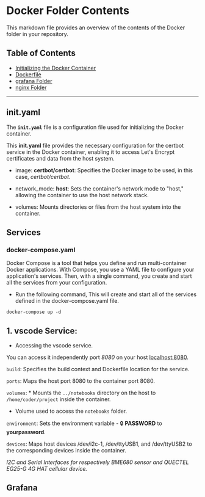 # Docker Folder Contents

This markdown file provides an overview of the contents of the Docker folder in your repository.

## Table of Contents

- [Initializing the Docker Container](#inityaml)
- [Dockerfile](#dockerfile)
- [grafana Folder](#grafana-folder)
- [nginx Folder](#nginx-folder)
  
---

## init.yaml
The **`init.yaml`** file is a configuration file used for initializing the Docker container.

This **init.yaml** file provides the necessary configuration for the certbot service in the Docker container, enabling it to access Let's Encrypt certificates and data from the host system.

- image: **certbot/certbot**: Specifies the Docker image to be used, in this case, *certbot/certbot*.

- network_mode: **host**: Sets the container's network mode to "host," allowing the container to use the host network stack.

- volumes: Mounts directories or files from the host system into the container.

## Services
### docker-compose.yaml 

Docker Compose is a tool that helps you define and run multi-container Docker applications. With Compose, you use a YAML file to configure your application's services. Then, with a single command, you create and start all the services from your configuration.


- Run the following command, This will create and start all of the services defined in the docker-compose.yaml file.

`docker-compose up -d`

## 1. vscode Service:
- Accessing the vscode service.

You can access it independently port *8080* on your host [localhost:8080](http://localhost:8080).

`build`: Specifies the build context and Dockerfile location for the service.

`ports`: Maps the host port 8080 to the container port 8080.

`volumes`: * Mounts the `../notebooks` directory on the host to `/home/coder/project` inside the container.
* Volume used to access the `notebooks` folder.

`environment`: Sets the environment variable 
             - :lock: **PASSWORD** to **yourpassword**.

`devices`: Maps host devices /dev/i2c-1, /dev/ttyUSB1, and /dev/ttyUSB2 to the corresponding devices inside the container.

*I2C and Serial Interfaces for respectively BME680 sensor and QUECTEL EG25-G 4G HAT cellular device.*


## Grafana



